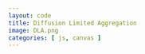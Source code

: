 ```yaml
---
layout: code
title: Diffusion Limited Aggregation
image: DLA.png
categories: [ js, canvas ]
---
```

<style>
    canvas{
        background:#131313;
    }
</style>

<canvas id="cnvs"></canvas>

<script>
    window.addEventListener('load', function(){
        var canvas = document.getElementById('cnvs'),
            context = canvas.getContext('2d'),
            width = window.innerWidth < 1200 ? window.innerWidth : 1200,
            height = 400;

        canvas.width = width;
        canvas.height = height;

        window.addEventListener('resize', function(){
            width = window.innerWidth < 1200 ? window.innerWidth : 1200;
            height = 400;
            canvas.width = width;
            canvas.height = height;
        });

        ///////////////////////////////////////////////
        var random = function(min, max){
            return min + Math.random()*(max-min);
        }
        ///////////////////////////////////////////////
        
        function RandomWalker(x,y){
            this.x = x;
            this.y = y;
        }

        RandomWalker.prototype.update = function(xoffset, yoffset){
            this.x += xoffset;
            this.y += yoffset;
        };

        RandomWalker.prototype.checkBoundaries = function(){
            if(this.x<0) this.x = width;
            else if(this.x>width) this.x = 0;

            if(this.y<0) this.y = height;
            else if(this.y>height) this.y = 0;
        };

        RandomWalker.prototype.display = function(){
            context.fillRect(this.x, this.y, 1, 1);
        };

        function checkDLA(x,y){
            return dla[x + y * width];
        }

        // Based on Inigo Quilez' article 'Simple Color Palettes'
        // http://iquilezles.org/www/articles/palettes/palettes.htm
        var a = [0.5, 0.5, 0.5],
            b = [0.5, 0.5, 0.5],
            c = [1.0, 1.0, 1.0],
            d = [0.00, 0.33, 0.67];
        function getColor(t){
            function calc(t,i){
                return ~~(255 * (a[i] + b[i]*Math.cos(2*Math.PI * (c[i]*t + d[i]))));
            }
            return 'rgb('+calc(t,0)+','+calc(t,1)+','+calc(t,2)+')';
        }

        var walkers, dla, count;
        function setup(){
            count = 0;
            dla = new Array(width*height).fill(false);
            var angle = Math.PI*2/360;
            for(var i=0; i<360; i++ ){
                var x = ~~(width/2 + Math.cos(angle * i) * height/3),
                    y = ~~(height/2 + Math.sin(angle * i) * height/3);
                dla[ x + y*width ] = true;
            }
            for(var i=0; i<360; i++ ){
                var x = ~~(width/2 + Math.cos(angle * i) * (width/2-100)),
                    y = ~~(height/2 + Math.sin(angle * i) * (width/2-100));
                if( x>=0 && x<width && y>=0 && y<height ) dla[ x + y*width ] = true;
            }

            walkers = (new Array(100000)).fill(0).map(function(){
                return new RandomWalker(~~(Math.random()*width), ~~(Math.random()*height));
            });

            context.fillStyle = 'black';
            context.fillRect(0,0,width,height);
            animate();
        }

        function animate(){
            window.requestAnimationFrame(animate);
            walkers.forEach(function(d, i){
                var xoffset = Math.round(random(-1,1)),
                    yoffset = Math.round(random(-1,1));
                
                if( checkDLA(d.x+xoffset, d.y+yoffset) ){
                    context.fillStyle = getColor(count/(width*height));
                    count++;
                    d.display();
                    dla[d.x + d.y*width ] = true;
                    walkers.splice(i, 1);
                }
                else{
                    d.update(xoffset, yoffset);
                    d.checkBoundaries();
                }
            });
        }

        setup();

        window.addEventListener('resize', function(){
            setup();
        });
    });
</script>